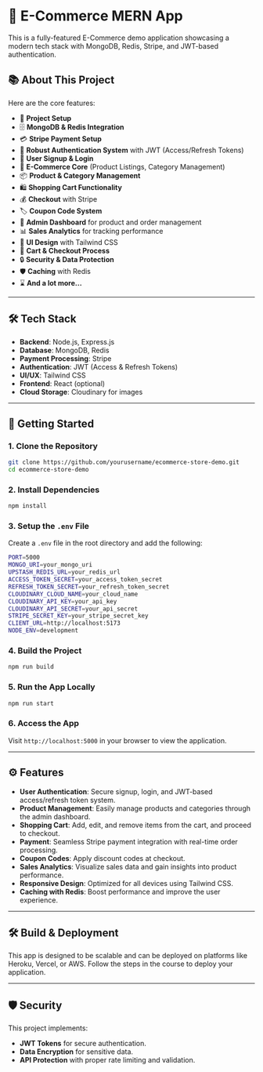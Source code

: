 # 🛒 E-Commerce MERN App

This is a fully-featured E-Commerce demo application showcasing a modern tech stack with MongoDB, Redis, Stripe, and JWT-based authentication.

## 📚 About This Project

Here are the core features:

- 🚀 **Project Setup**
- 🗄️ **MongoDB & Redis Integration**
- 💳 **Stripe Payment Setup**
- 🔐 **Robust Authentication System** with JWT (Access/Refresh Tokens)
- 📝 **User Signup & Login**
- 🛒 **E-Commerce Core** (Product Listings, Category Management)
- 📦 **Product & Category Management**
- 🛍️ **Shopping Cart Functionality**
- 💰 **Checkout** with Stripe
- 🏷️ **Coupon Code System**
- 👑 **Admin Dashboard** for product and order management
- 📊 **Sales Analytics** for tracking performance
- 🎨 **UI Design** with Tailwind CSS
- 🛒 **Cart & Checkout Process**
- 🔒 **Security & Data Protection**
- 🛡️ **Caching** with Redis
- ⌛ **And a lot more...**

---

## 🛠️ Tech Stack

- **Backend**: Node.js, Express.js
- **Database**: MongoDB, Redis
- **Payment Processing**: Stripe
- **Authentication**: JWT (Access & Refresh Tokens)
- **UI/UX**: Tailwind CSS
- **Frontend**: React (optional)
- **Cloud Storage**: Cloudinary for images

---

## 🚀 Getting Started

### 1. Clone the Repository
```bash
git clone https://github.com/yourusername/ecommerce-store-demo.git
cd ecommerce-store-demo
```

### 2. Install Dependencies
```bash
npm install
```

### 3. Setup the `.env` File

Create a `.env` file in the root directory and add the following:

```bash
PORT=5000
MONGO_URI=your_mongo_uri
UPSTASH_REDIS_URL=your_redis_url
ACCESS_TOKEN_SECRET=your_access_token_secret
REFRESH_TOKEN_SECRET=your_refresh_token_secret
CLOUDINARY_CLOUD_NAME=your_cloud_name
CLOUDINARY_API_KEY=your_api_key
CLOUDINARY_API_SECRET=your_api_secret
STRIPE_SECRET_KEY=your_stripe_secret_key
CLIENT_URL=http://localhost:5173
NODE_ENV=development
```

### 4. Build the Project
```bash
npm run build
```

### 5. Run the App Locally
```bash
npm run start
```

### 6. Access the App

Visit `http://localhost:5000` in your browser to view the application.

---

## ⚙️ Features

- **User Authentication**: Secure signup, login, and JWT-based access/refresh token system.
- **Product Management**: Easily manage products and categories through the admin dashboard.
- **Shopping Cart**: Add, edit, and remove items from the cart, and proceed to checkout.
- **Payment**: Seamless Stripe payment integration with real-time order processing.
- **Coupon Codes**: Apply discount codes at checkout.
- **Sales Analytics**: Visualize sales data and gain insights into product performance.
- **Responsive Design**: Optimized for all devices using Tailwind CSS.
- **Caching with Redis**: Boost performance and improve the user experience.

---

## 🛠️ Build & Deployment

This app is designed to be scalable and can be deployed on platforms like Heroku, Vercel, or AWS. Follow the steps in the course to deploy your application.

---

## 🛡️ Security

This project implements:

- **JWT Tokens** for secure authentication.
- **Data Encryption** for sensitive data.
- **API Protection** with proper rate limiting and validation.
